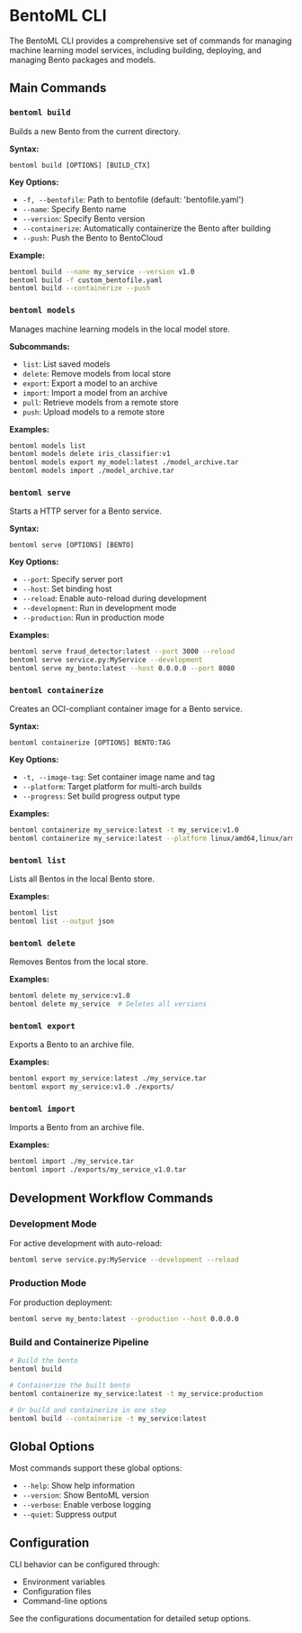 # BentoML CLI

The BentoML CLI provides a comprehensive set of commands for managing machine learning model services, including building, deploying, and managing Bento packages and models.

## Main Commands

### `bentoml build`

Builds a new Bento from the current directory.

**Syntax:**
```
bentoml build [OPTIONS] [BUILD_CTX]
```

**Key Options:**
- `-f, --bentofile`: Path to bentofile (default: 'bentofile.yaml')
- `--name`: Specify Bento name
- `--version`: Specify Bento version
- `--containerize`: Automatically containerize the Bento after building
- `--push`: Push the Bento to BentoCloud

**Example:**
```bash
bentoml build --name my_service --version v1.0
bentoml build -f custom_bentofile.yaml
bentoml build --containerize --push
```

### `bentoml models`

Manages machine learning models in the local model store.

**Subcommands:**
- `list`: List saved models
- `delete`: Remove models from local store
- `export`: Export a model to an archive
- `import`: Import a model from an archive
- `pull`: Retrieve models from a remote store
- `push`: Upload models to a remote store

**Examples:**
```bash
bentoml models list
bentoml models delete iris_classifier:v1
bentoml models export my_model:latest ./model_archive.tar
bentoml models import ./model_archive.tar
```

### `bentoml serve`

Starts a HTTP server for a Bento service.

**Syntax:**
```
bentoml serve [OPTIONS] [BENTO]
```

**Key Options:**
- `--port`: Specify server port
- `--host`: Set binding host
- `--reload`: Enable auto-reload during development
- `--development`: Run in development mode
- `--production`: Run in production mode

**Examples:**
```bash
bentoml serve fraud_detector:latest --port 3000 --reload
bentoml serve service.py:MyService --development
bentoml serve my_bento:latest --host 0.0.0.0 --port 8080
```

### `bentoml containerize`

Creates an OCI-compliant container image for a Bento service.

**Syntax:**
```
bentoml containerize [OPTIONS] BENTO:TAG
```

**Key Options:**
- `-t, --image-tag`: Set container image name and tag
- `--platform`: Target platform for multi-arch builds
- `--progress`: Set build progress output type

**Examples:**
```bash
bentoml containerize my_service:latest -t my_service:v1.0
bentoml containerize my_service:latest --platform linux/amd64,linux/arm64
```

### `bentoml list`

Lists all Bentos in the local Bento store.

**Examples:**
```bash
bentoml list
bentoml list --output json
```

### `bentoml delete`

Removes Bentos from the local store.

**Examples:**
```bash
bentoml delete my_service:v1.0
bentoml delete my_service  # Deletes all versions
```

### `bentoml export`

Exports a Bento to an archive file.

**Examples:**
```bash
bentoml export my_service:latest ./my_service.tar
bentoml export my_service:v1.0 ./exports/
```

### `bentoml import`

Imports a Bento from an archive file.

**Examples:**
```bash
bentoml import ./my_service.tar
bentoml import ./exports/my_service_v1.0.tar
```

## Development Workflow Commands

### Development Mode
For active development with auto-reload:
```bash
bentoml serve service.py:MyService --development --reload
```

### Production Mode
For production deployment:
```bash
bentoml serve my_bento:latest --production --host 0.0.0.0
```

### Build and Containerize Pipeline
```bash
# Build the bento
bentoml build

# Containerize the built bento
bentoml containerize my_service:latest -t my_service:production

# Or build and containerize in one step
bentoml build --containerize -t my_service:latest
```

## Global Options

Most commands support these global options:
- `--help`: Show help information
- `--version`: Show BentoML version
- `--verbose`: Enable verbose logging
- `--quiet`: Suppress output

## Configuration

CLI behavior can be configured through:
- Environment variables
- Configuration files
- Command-line options

See the configurations documentation for detailed setup options.